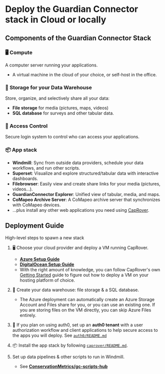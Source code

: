 # Deploy the Guardian Connector stack in Cloud or locally

## Components of the Guardian Connector Stack

### 🖥️ Compute

A computer server running your applications.
- A virtual machine in the cloud of your choice, or self-host in the office.

### 📂 Storage for your Data Warehouse

Store, organize, and selectively share all your data:

- **File storage** for media (pictures, maps, videos)
- **SQL database** for surveys and other tabular data.

### 🔐 Access Control

Secure login system to control who can access your applications.

### 📦 App stack

- **Windmill**: Sync from outside data providers, schedule your data workflows, and run other scripts.
- **Superset**: Visualize and explore structured/tabular data with interactive dashboards.
- **Filebrowser**: Easily view and create share links for your media (pictures, videos...).
- **GuardianConnector Explorer**: Unified view of tabular, media, and maps.
- **CoMapeo Archive Server**: A CoMapeo archive server that synchronizes with CoMapeo devices.
- ...plus install any other web applications you need using [CapRover](https://caprover.com/).

## Deployment Guide

High-level steps to spawn a new stack

1. 🖥️ Choose your cloud provider and deploy a VM running CapRover.
    - **[Azure Setup Guide](azure/README.md)**
    - **[DigitalOcean Setup Guide](digitalocean-vm/README.md)**
    - With the right amount of knowledge, you can follow CapRover's own [Getting Started](https://caprover.com/docs/get-started.html) guide to figure out how to deploy a VM on your hosting platform of choice.

2. 📂 Create your data warehouse: file storage & a SQL database.
    - The Azure deployment can automatically create an Azure Storage Account and Files share for you, or you can use an existing one. If you are storing files on the VM directly, you can skip Azure Files entirely.
3. 🔐 If you plan on using auth0, set up an **auth0 tenant** with a user authorization workflow and client applications to help secure access to the apps you will deploy. See [`auth0/README.md`](auth0/README.md)

4. 📦 Install the app stack by following [`caprover/README.md`](https://github.com/ConservationMetrics/gc-forge/blob/main/caprover/README.md).
5. Set up data pipelines & other scripts to run in Windmill.
    - See [**ConservationMetrics/gc-scripts-hub**](https://github.com/ConservationMetrics/gc-scripts-hub/)

